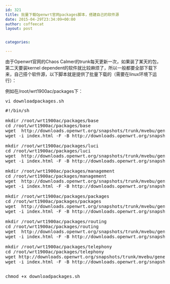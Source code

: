 ```yaml
---
id: 321
title: 批量下载Openwrt官网packages脚本，搭建自己的软件源
date: 2015-04-29T23:34:09+00:00
author: coffeecat
layout: post


categories:

---
```

由于Openwrt官网的Chaos Calmer的trunk每天更新一次，如果装了某天的包，第二天要装kernel dependent的软件就比较麻烦了，所以一般都要全部下载下来，自己搭个软件源，以下脚本就是提供了批量下载的（需要在linux环境下运行）：

例如在/root/wrt1900ac/packages下：

<pre class="lang:sh decode:true " >vi downloadpackages.sh</pre>

<pre class="lang:vim decode:true " >#!/bin/sh

mkdir /root/wrt1900ac/packages/base
cd /root/wrt1900ac/packages/base
wget  http://downloads.openwrt.org/snapshots/trunk/mvebu/generic/packages/base/
wget -i index.html -F -B http://downloads.openwrt.org/snapshots/trunk/mvebu/generic/packages/base/

mkdir /root/wrt1900ac/packages/luci
cd /root/wrt1900ac/packages/luci
wget  http://downloads.openwrt.org/snapshots/trunk/mvebu/generic/packages/luci/
wget -i index.html -F -B http://downloads.openwrt.org/snapshots/trunk/mvebu/generic/packages/luci/

mkdir /root/wrt1900ac/packages/management
cd /root/wrt1900ac/packages/management
wget  http://downloads.openwrt.org/snapshots/trunk/mvebu/generic/packages/management/
wget -i index.html -F -B http://downloads.openwrt.org/snapshots/trunk/mvebu/generic/packages/management/

mkdir /root/wrt1900ac/packages/packages
cd /root/wrt1900ac/packages/packages
wget  http://downloads.openwrt.org/snapshots/trunk/mvebu/generic/packages/packages/
wget -i index.html -F -B http://downloads.openwrt.org/snapshots/trunk/mvebu/generic/packages/packages/

mkdir /root/wrt1900ac/packages/routing
cd /root/wrt1900ac/packages/routing
wget  http://downloads.openwrt.org/snapshots/trunk/mvebu/generic/packages/routing/
wget -i index.html -F -B http://downloads.openwrt.org/snapshots/trunk/mvebu/generic/packages/routing/

mkdir /root/wrt1900ac/packages/telephony
cd /root/wrt1900ac/packages/telephony
wget http://downloads.openwrt.org/snapshots/trunk/mvebu/generic/packages/telephony/
wget -i index.html -F -B http://downloads.openwrt.org/snapshots/trunk/mvebu/generic/packages/telephony/

</pre>

<pre class="lang:sh decode:true " >chmod +x downloadpackages.sh</pre>